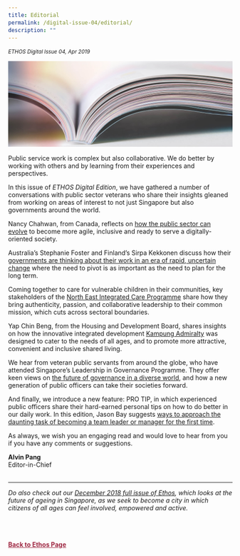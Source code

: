 ```yaml
---
title: Editorial
permalink: /digital-issue-04/editorial/
description: ""
---
```

<style>
	
.author p
{
	font-size: 15px;
	line-height:24px;
}
	
.notestop ol li
{
font-size: 15px;
line-height:22px;
}	
	
.back a
{
	color: #9f2943;
	font-weight: bold;
}

#banner img
{
	width:100%;
}
	
.author
{
margin-top:40px;
padding-bottom:30px;
}		
	
</style>

<em><small>ETHOS Digital Issue 04, Apr 2019</small></em>
<div class="background-image">
<img src="/images/Landing_Banner_Images/knowledge_editorial_banner_01.jpg">
</div>


<p> Public service work is complex but also collaborative. We do better by working with others and by learning from their experiences and perspectives.</p>

<p>In this issue of <em>ETHOS Digital Edition</em>, we have gathered a number of conversations with public sector veterans who share their insights gleaned from working on areas of interest to not just Singapore but also governments around the world.&nbsp;</p>

<p>Nancy Chahwan, from Canada, reflects on <a href="/digital-issue-04/agile-inclusive-digital-ready-public-service/">how the public sector can evolve</a>&nbsp;to become more agile, inclusive and ready to serve a digitally-oriented society.</p>

<p>Australia’s Stephanie Foster and Finland’s Sirpa Kekkonen discuss how their <a href="/digital-issue-04/strategy-and-stewardship-in-a-time-of-change/">governments are thinking about their work in an era of rapid, uncertain change</a>&nbsp;where the need to pivot is as important as the need to plan for the long term.</p>

<p>Coming together to care for vulnerable children in their communities, key stakeholders of the <a href="/digital-issue-04/community-care-through-collaborative-leadership/">North East Integrated Care Programme</a>&nbsp;share how they bring authenticity, passion, and collaborative leadership to their common mission, which cuts across sectoral boundaries.</p>

<p>Yap Chin Beng, from the Housing and Development Board, shares insights on how the innovative integrated development <a href="/digital-issue-04/kampung-admiralty-building-for-all-ages/">Kampung Admiralty</a>&nbsp;was designed to cater to the needs of all ages, and to promote more attractive, convenient and inclusive shared living.</p>

<p>We hear from veteran public servants from around the globe, who have attended Singapore’s Leadership in Governance Programme. They offer keen views on <a href="/digital-issue-04/new-challenges-new-horizons/">the future of governance in a diverse world</a>, and how a new generation of public officers can take their societies forward.&nbsp;</p>

<p>And finally, we introduce a new feature: PRO TIP, in which experienced public officers share their hard-earned personal tips on how to do better in our daily work. In this edition, Jason Bay suggests <a href="/digital-issue-04/pro-tip-how-to-manage-a-team-for-the-first-time/">ways to approach the daunting task of becoming a team leader or manager for the first time</a>.</p>

<p>As always, we wish you an engaging read and would love to hear from you if you have any comments or suggestions.&nbsp;</p>

<strong>Alvin Pang</strong><br>
Editor-in-Chief<br>
<br>
<hr>

<p class="small-text"><em> Do also check out our <a href="/ethos-issue-20/">December 2018 full issue of Ethos</a>, which looks at the future of ageing in Singapore, as we seek to become a city in which citizens of all ages can feel involved, empowered and active.
            </em></p>

<br>








<br>
<br>	
<div class="back">
<a href="/ethos/">Back to Ethos Page</a>	
</div>